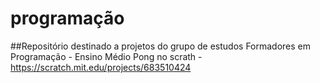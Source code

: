 # programação
##Repositório destinado a projetos do grupo de estudos Formadores em Programação - Ensino Médio
Pong no scrath - https://scratch.mit.edu/projects/683510424
